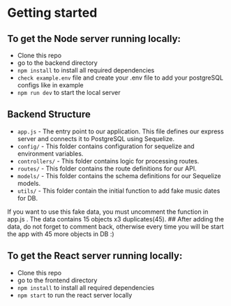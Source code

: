 # Getting started

## To get the Node server running locally:

- Clone this repo
- go to the backend directory
- `npm install` to install all required dependencies
- `check example.env` file and create your .env file to add your postgreSQL configs like in example
- `npm run dev` to start the local server

## Backend Structure

- `app.js` - The entry point to our application. This file defines our express server and connects it to PostgreSQL using Sequelize.
- `config/` - This folder contains configuration for sequelize and environment variables.
- `controllers/` - This folder contains logic for processing routes.
- `routes/` - This folder contains the route definitions for our API.
- `models/` - This folder contains the schema definitions for our Sequelize models.
- `utils/` - This folder contain the initial function to add fake music dates for DB. 
 
If you want to use this fake data, you must uncomment the function in app.js . The data contains 15 objects x3 duplicates(45). ## After adding the data, do not forget to comment back, otherwise every time you will be start the app with 45 more objects in DB :)


## To get the React server running locally:

- Clone this repo
- go to the frontend directory
- `npm install` to install all required dependencies
- `npm start` to run the react server locally
